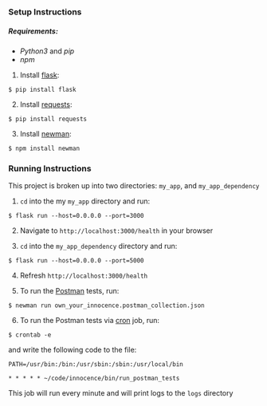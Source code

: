 ### Setup Instructions

##### Requirements:

* *Python3* and *pip*
* *npm*

1. Install [flask](http://flask.pocoo.org):

```
$ pip install flask
```

2. Install [requests](http://docs.python-requests.org/en/master/):

```
$ pip install requests
```

3. Install [newman](https://learning.getpostman.com/docs/postman/collection_runs/command_line_integration_with_newman/):

```
$ npm install newman
```

### Running Instructions

This project is broken up into two directories: `my_app`, and `my_app_dependency`

1. `cd` into the my `my_app` directory and run:

```
$ flask run --host=0.0.0.0 --port=3000
```

2. Navigate to `http://localhost:3000/health` in your browser

3. `cd` into the `my_app_dependency` directory and run:

```
$ flask run --host=0.0.0.0 --port=5000
```

4. Refresh `http://localhost:3000/health`

5. To run the [Postman](https://learning.getpostman.com/docs/postman/launching_postman/installation_and_updates/) tests, run:

```
$ newman run own_your_innocence.postman_collection.json
```

6. To run the Postman tests via [cron](https://cron-job.org/en/) job, run:

```
$ crontab -e
```

and write the following code to the file:

```
PATH=/usr/bin:/bin:/usr/sbin:/sbin:/usr/local/bin

* * * * * ~/code/innocence/bin/run_postman_tests
```

This job will run every minute and will print logs to the `logs` directory
